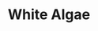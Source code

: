 ---
templateKey: blog-post
featuredpost: false
featuredimage: /assets/White_Algae.png
title: White Algae
description: Forage
testfield: 314
---